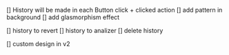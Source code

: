[] History will be made in each Button click + clicked action
[] add pattern in background
[] add glasmorphism effect

[] history to revert
[] history to analizer
[] delete history

[] custom design in v2
